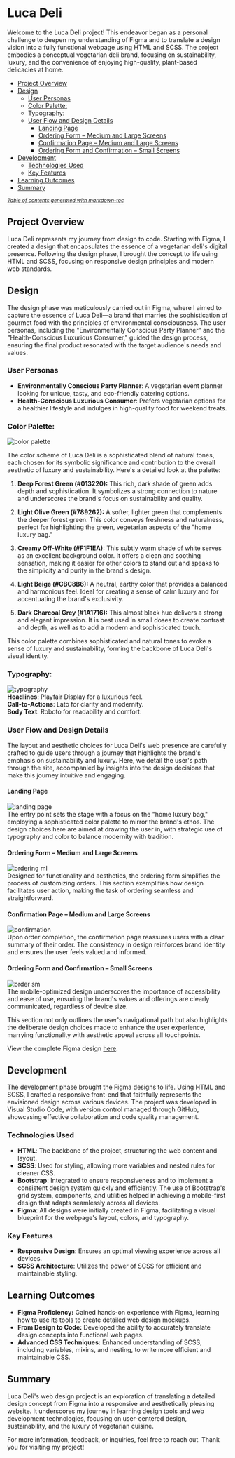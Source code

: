 # Luca Deli

Welcome to the Luca Deli project! This endeavor began as a personal challenge to deepen my understanding of Figma and to translate a design vision into a fully functional webpage using HTML and SCSS. The project embodies a conceptual vegetarian deli brand, focusing on sustainability, luxury, and the convenience of enjoying high-quality, plant-based delicacies at home.

  * [Project Overview](#project-overview)
  * [Design](#design)
    + [User Personas](#user-personas)
    + [Color Palette:](#color-palette-)
    + [Typography:](#typography-)
    + [User Flow and Design Details](#user-flow-and-design-details)
      - [Landing Page](#landing-page)
      - [Ordering Form – Medium and Large Screens](#ordering-form---medium-and-large-screens)
      - [Confirmation Page – Medium and Large Screens](#confirmation-page---medium-and-large-screens)
      - [Ordering Form and Confirmation – Small Screens](#ordering-form-and-confirmation---small-screens)
  * [Development](#development)
    + [Technologies Used](#technologies-used)
    + [Key Features](#key-features)
  * [Learning Outcomes](#learning-outcomes)
  * [Summary](#summary)

<small><i><a href='http://ecotrust-canada.github.io/markdown-toc/'>Table of contents generated with markdown-toc</a></i></small>

## Project Overview

Luca Deli represents my journey from design to code. Starting with Figma, I created a design that encapsulates the essence of a vegetarian deli's digital presence. Following the design phase, I brought the concept to life using HTML and SCSS, focusing on responsive design principles and modern web standards.

## Design

The design phase was meticulously carried out in Figma, where I aimed to capture the essence of Luca Deli—a brand that marries the sophistication of gourmet food with the principles of environmental consciousness. The user personas, including the "Environmentally Conscious Party Planner" and the "Health-Conscious Luxurious Consumer," guided the design process, ensuring the final product resonated with the target audience's needs and values.

### User Personas

- **Environmentally Conscious Party Planner**: A vegetarian event planner looking for unique, tasty, and eco-friendly catering options.
- **Health-Conscious Luxurious Consumer**: Prefers vegetarian options for a healthier lifestyle and indulges in high-quality food for weekend treats.

### Color Palette:

![color palette](/assets/images/doc/color-scheme.jpg)<br>

The color scheme of Luca Deli is a sophisticated blend of natural tones, each chosen for its symbolic significance and contribution to the overall aesthetic of luxury and sustainability. Here's a detailed look at the palette:

1. **Deep Forest Green (#013220):** This rich, dark shade of green adds depth and sophistication. It symbolizes a strong connection to nature and underscores the brand's focus on sustainability and quality.

2. **Light Olive Green (#789262):** A softer, lighter green that complements the deeper forest green. This color conveys freshness and naturalness, perfect for highlighting the green, vegetarian aspects of the "home luxury bag."

3. **Creamy Off-White (#F1F1EA):** This subtly warm shade of white serves as an excellent background color. It offers a clean and soothing sensation, making it easier for other colors to stand out and speaks to the simplicity and purity in the brand's design.

4. **Light Beige (#CBC8B6):** A neutral, earthy color that provides a balanced and harmonious feel. Ideal for creating a sense of calm luxury and for accentuating the brand's exclusivity.

5. **Dark Charcoal Grey (#1A1716):** This almost black hue delivers a strong and elegant impression. It is best used in small doses to create contrast and depth, as well as to add a modern and sophisticated touch.

This color palette combines sophisticated and natural tones to evoke a sense of luxury and sustainability, forming the backbone of Luca Deli's visual identity.

### Typography:

![typography](/assets/images/doc/fonts.png)<br>
**Headlines**: Playfair Display for a luxurious feel.<br>
**Call-to-Actions**: Lato for clarity and modernity.<br>
**Body Text**: Roboto for readability and comfort.

### User Flow and Design Details

The layout and aesthetic choices for Luca Deli's web presence are carefully crafted to guide users through a journey that highlights the brand's emphasis on sustainability and luxury. Here, we detail the user's path through the site, accompanied by insights into the design decisions that make this journey intuitive and engaging.

#### Landing Page

![landing page](/assets/images/doc/landingpage.png)<br>
The entry point sets the stage with a focus on the "home luxury bag," employing a sophisticated color palette to mirror the brand's ethos. The design choices here are aimed at drawing the user in, with strategic use of typography and color to balance modernity with tradition.

#### Ordering Form – Medium and Large Screens

![ordering ml](/assets/images/doc/booking.png)<br>
Designed for functionality and aesthetics, the ordering form simplifies the process of customizing orders. This section exemplifies how design facilitates user action, making the task of ordering seamless and straightforward.

#### Confirmation Page – Medium and Large Screens

![confirmation](/assets/images/doc/confirm.png)<br>
Upon order completion, the confirmation page reassures users with a clear summary of their order. The consistency in design reinforces brand identity and ensures the user feels valued and informed.

#### Ordering Form and Confirmation – Small Screens

![order sm](/assets/images/doc/confirm-mobile.png)<br>
The mobile-optimized design underscores the importance of accessibility and ease of use, ensuring the brand's values and offerings are clearly communicated, regardless of device size.

This section not only outlines the user's navigational path but also highlights the deliberate design choices made to enhance the user experience, marrying functionality with aesthetic appeal across all touchpoints.

View the complete Figma design [here](https://www.figma.com/file/8UQXTDyFDgVEoU50DqRkoe/Luca-Deli).

## Development

The development phase brought the Figma designs to life. Using HTML and SCSS, I crafted a responsive front-end that faithfully represents the envisioned design across various devices. The project was developed in Visual Studio Code, with version control managed through GitHub, showcasing effective collaboration and code quality management.

### Technologies Used

- **HTML**: The backbone of the project, structuring the web content and layout.
- **SCSS**: Used for styling, allowing more variables and nested rules for cleaner CSS.
- **Bootstrap**: Integrated to ensure responsiveness and to implement a consistent design system quickly and efficiently. The use of Bootstrap's grid system, components, and utilities helped in achieving a mobile-first design that adapts seamlessly across all devices.
- **Figma**: All designs were initially created in Figma, facilitating a visual blueprint for the webpage's layout, colors, and typography.

### Key Features

- **Responsive Design**: Ensures an optimal viewing experience across all devices.
- **SCSS Architecture**: Utilizes the power of SCSS for efficient and maintainable styling.

## Learning Outcomes

- **Figma Proficiency:** Gained hands-on experience with Figma, learning how to use its tools to create detailed web design mockups.
- **From Design to Code:** Developed the ability to accurately translate design concepts into functional web pages.
- **Advanced CSS Techniques:** Enhanced understanding of SCSS, including variables, mixins, and nesting, to write more efficient and maintainable CSS.

## Summary

Luca Deli's web design project is an exploration of translating a detailed design concept from Figma into a responsive and aesthetically pleasing website. It underscores my journey in learning design tools and web development technologies, focusing on user-centered design, sustainability, and the luxury of vegetarian cuisine.

For more information, feedback, or inquiries, feel free to reach out. Thank you for visiting my project!
